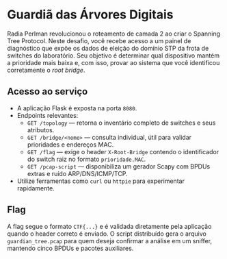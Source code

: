 # Guardiã das Árvores Digitais

Radia Perlman revolucionou o roteamento de camada 2 ao criar o Spanning Tree Protocol. Neste desafio, você
recebe acesso a um painel de diagnóstico que expõe os dados de eleição do domínio STP da frota de switches do
laboratório. Seu objetivo é determinar qual dispositivo mantém a prioridade mais baixa e, com isso, provar ao
sistema que você identificou corretamente o <em>root bridge</em>.

## Acesso ao serviço

- A aplicação Flask é exposta na porta `8080`.
- Endpoints relevantes:
  - `GET /topology` — retorna o inventário completo de switches e seus atributos.
  - `GET /bridge/<nome>` — consulta individual, útil para validar prioridades e endereços MAC.
  - `GET /flag` — exige o header `X-Root-Bridge` contendo o identificador do switch raiz no formato
    `prioridade.MAC`.
  - `GET /pcap-script` — disponibiliza um gerador Scapy com BPDUs extras e ruído ARP/DNS/ICMP/TCP.
- Utilize ferramentas como `curl` ou `httpie` para experimentar rapidamente.

## Flag

A flag segue o formato `CTF{...}` e é validada diretamente pela aplicação quando o header correto é enviado.
O script distribuído gera o arquivo `guardian_tree.pcap` para quem deseja confirmar a análise em um
sniffer, mantendo cinco BPDUs e pacotes auxiliares.
